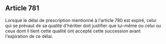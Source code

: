 Article 781
----
Lorsque le délai de prescription mentionné à l'article 780 est expiré, celui qui
se prévaut de sa qualité d'héritier doit justifier que lui-même ou celui ou ceux
dont il tient cette qualité ont accepté cette succession avant l'expiration de
ce délai.
